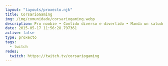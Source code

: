 ```yaml
---
layout: "layouts/proxecto.njk"
title: CorsarioGaming
img: /img/comunidade/corsariogaming.webp
description: Pro noobie • Contido diverso e divertido • Manda un saludo en el chat y te sentirás como en casa • Si el contenido es de tu gusto deja tu humilde follow •Galego como non, e Expañol
date: 2015-05-17 11:56:28.797361
active: false
type: proxecto
tags:
  - twitch
redes:
  twitch: https://twitch.tv/corsariogaming
---
```

